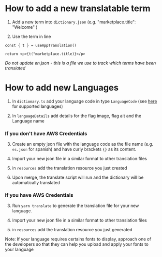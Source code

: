 # How to add a new translatable term

1. Add a new term into `dictionary.json` (e.g. "marketplace.title": "Welcome" )

2. Use the term in line

```
const { t } = useAppTranslation()

return <p>{t("marketplace.title)}</p>
```

_Do not update en.json - this is a file we use to track which terms have been translated_

# How to add new Languages

1. In `dictionary.ts` add your language code in type `LanguageCode` (see [here](https://docs.aws.amazon.com/translate/latest/dg/what-is-languages.html#what-is-languages-supported) for supported languages)

2. In `languageDetails` add details for the flag image, flag alt and the Language name

### If you don't have AWS Credentials

3. Create an empty json file with the language code as the file name (e.g. `es.json` for spanish) and have curly brackets `{}` as its content.

4. Import your new json file in a similar format to other translation files

5. in `resources` add the translation resource you just created

6. Upon merge, the translate script will run and the dictionary will be automatically translated

### If you have AWS Credentials

3. Run `yarn translate` to generate the translation file for your new language.

4. Import your new json file in a similar format to other translation files

5. in `resources` add the translation resource you just generated

Note: If your language requires certains fonts to display, approach one of the developers so that they can help you upload and apply your fonts to your language
